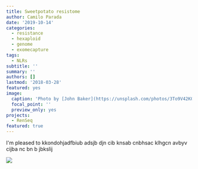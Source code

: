 ```yaml
---
title: Sweetpotato resistome
author: Camilo Parada
date: '2019-10-14'
categories:
  - resistance
  - hexaploid
  - genome
  - exomecapture
tags:
  - NLRs
subtitle: ''
summary: ''
authors: []
lastmod: '2018-03-28'
featured: yes
image:
  caption: 'Photo by [John Baker](https://unsplash.com/photos/3To9V42K0Ag)'
  focal_point: ''
  preview_only: yes
projects: 
  - RenSeq
featured: true
---
```


I'm pleased to kkondohjadfbiub adsjb djn cib knsab cnbhsac klhgcn avbyv cijba nc bn b jbkslij


![](https://malco.io/img/outside_project.gif)




